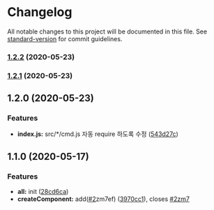 # Changelog

All notable changes to this project will be documented in this file. See [standard-version](https://github.com/conventional-changelog/standard-version) for commit guidelines.

### [1.2.2](https://github.com/goorm-dev/refactoring-er/compare/v1.2.1...v1.2.2) (2020-05-23)

### [1.2.1](https://github.com/goorm-dev/refactoring-er/compare/v1.2.0...v1.2.1) (2020-05-23)

## 1.2.0 (2020-05-23)


### Features

* **index.js:** src/*/cmd.js 자동 require 하도록 수정 ([543d27c](https://github.com/goorm-dev/refactoring-er/commit/543d27c5f4ef763c9b879d06c4ffdb6d9c826da3))

## 1.1.0 (2020-05-17)


### Features

* **all:** init ([28cd6ca](https://github.com/goorm-dev/refactoring-er/commit/28cd6ca616c3ae1bda5a7b80a9b32508cf88dfed))
* **createComponent:** add([#2](https://github.com/goorm-dev/refactoring-er/issues/2)zm7ef) ([3970cc1](https://github.com/goorm-dev/refactoring-er/commit/3970cc1a7de283aa55d82bb4100b56ae28a92243)), closes [#2zm7](https://github.com/goorm-dev/refactoring-er/issues/2zm7)
